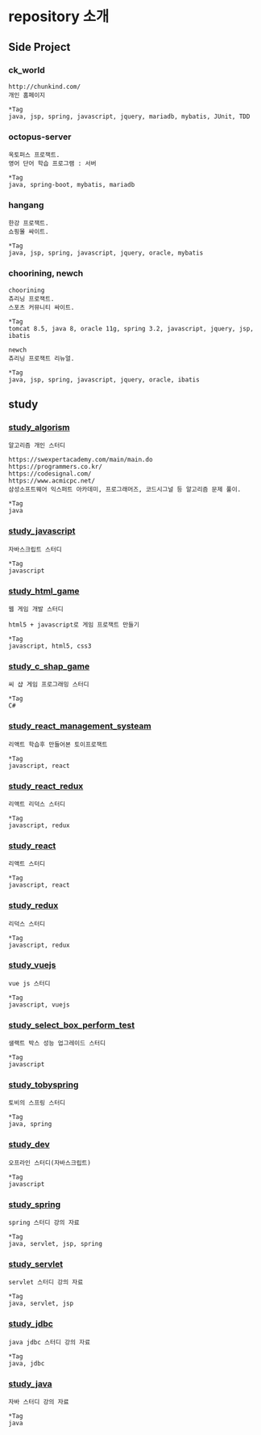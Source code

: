 # repository 소개

## Side Project

### ck_world
```
http://chunkind.com/
개인 홈페이지

*Tag
java, jsp, spring, javascript, jquery, mariadb, mybatis, JUnit, TDD
```

### octopus-server
```
옥토퍼스 프로잭트.
영어 단어 학습 프로그램 : 서버

*Tag
java, spring-boot, mybatis, mariadb
```

### hangang
```
한강 프로잭트.
쇼핑몰 싸이트.

*Tag
java, jsp, spring, javascript, jquery, oracle, mybatis
```

### choorining, newch
```
choorining
츄리닝 프로잭트.
스포츠 커뮤니티 싸이트.

*Tag
tomcat 8.5, java 8, oracle 11g, spring 3.2, javascript, jquery, jsp, ibatis

newch
츄리닝 프로잭트 리뉴얼.

*Tag
java, jsp, spring, javascript, jquery, oracle, ibatis
```

## study

### [study_algorism](https://github.com/chunkind/study_algorism)
```
알고리즘 개인 스터디

https://swexpertacademy.com/main/main.do
https://programmers.co.kr/
https://codesignal.com/
https://www.acmicpc.net/
삼성소프트웨어 익스퍼트 아카데미, 프로그래머즈, 코드시그널 등 알고리즘 문제 풀이.

*Tag
java
```

### [study_javascript](https://github.com/chunkind/study_javascript)
```
자바스크립트 스터디

*Tag
javascript
```

### [study_html_game](https://github.com/chunkind/study_html_game)
```
웹 게임 개발 스터디

html5 + javascript로 게임 프로잭트 만들기

*Tag
javascript, html5, css3
```

### [study_c_shap_game](https://github.com/chunkind/study_c_shap_game)
```
씨 샵 게임 프로그래밍 스터디

*Tag
C#
```

### [study_react_management_systeam](https://github.com/chunkind/study_react_management_systeam)
```
리액트 학습후 만들어본 토이프로잭트

*Tag
javascript, react
```

### [study_react_redux](https://github.com/chunkind/study_react_redux)
```
리액트 리덕스 스터디

*Tag
javascript, redux
```

### [study_react](https://github.com/chunkind/study_react)
```
리액트 스터디

*Tag
javascript, react
```

### [study_redux](https://github.com/chunkind/study_redux)
```
리덕스 스터디

*Tag
javascript, redux
```

### [study_vuejs](https://github.com/chunkind/study_vuejs)
```
vue js 스터디

*Tag
javascript, vuejs
```

### [study_select_box_perform_test](https://github.com/chunkind/study_select_box_perform_test)
```
샐랙트 박스 성능 업그레이드 스터디

*Tag
javascript
```

### [study_tobyspring](https://github.com/chunkind/study_tobyspring)
```
토비의 스프링 스터디

*Tag
java, spring
```

### [study_dev](https://github.com/chunkind/study_dev)
```
오프라인 스터디(자바스크립트)

*Tag
javascript
```

### [study_spring](https://github.com/chunkind/study_spring)
```
spring 스터디 강의 자료

*Tag
java, servlet, jsp, spring
```

### [study_servlet](https://github.com/chunkind/study_servlet)
```
servlet 스터디 강의 자료

*Tag
java, servlet, jsp
```

### [study_jdbc](https://github.com/chunkind/study_jdbc)
```
java jdbc 스터디 강의 자료

*Tag
java, jdbc
```

### [study_java](https://github.com/chunkind/study_java)
```
자바 스터디 강의 자료

*Tag
java
```
